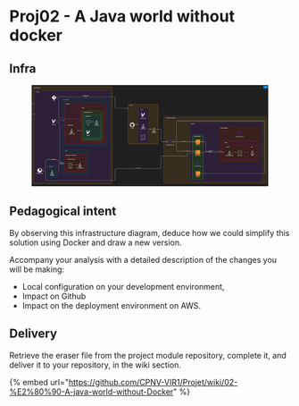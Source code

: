 # Proj02 - A Java world without docker

## Infra

<figure><img src="../../../.gitbook/assets/image (34).png" alt=""><figcaption></figcaption></figure>

## Pedagogical intent

By observing this infrastructure diagram, deduce how we could simplify this solution using Docker and draw a new version.

Accompany your analysis with a detailed description of the changes you will be making:

* Local configuration on your development environment,
* Impact on Github
* Impact on the deployment environment on AWS.

## Delivery

Retrieve the eraser file from the project module repository, complete it, and deliver it to your repository, in the wiki section.

{% embed url="https://github.com/CPNV-VIR1/Projet/wiki/02-%E2%80%90-A-java-world-without-Docker" %}
